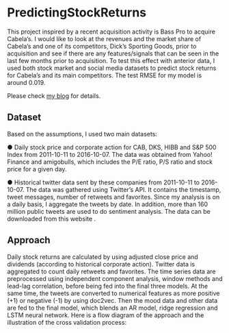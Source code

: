 # PredictingStockReturns
This project inspired by a recent acquisition activity is Bass Pro to acquire Cabela’s. I would like to look at the revenues and the market share of Cabela’s and one of its competitors, Dick’s Sporting Goods, prior to acquisition and see if there are any features/signals that can be seen in the last few months prior to acquisition. To test this effect with anterior data,  I used both stock market and social media datasets to predict stock returns for Cabela’s and its main competitors. The test RMSE for my model is around 0.019.

Please check [my blog](https://yujingma.com) for details.

## Dataset

Based on the assumptions, I used two main datasets:

● Daily stock price and corporate action for CAB, DKS, HIBB and S&P 500 Index from 2011-10-11 to 2016-10-07. The data was obtained from Yahoo! Finance and amigobulls, which includes the P/E ratio, P/S ratio and stock price for a given day.

● Historical twitter data sent by these companies from 2011-10-11 to 2016-10-07. The data was gathered using Twitter’s API. It contains the timestamp, tweet messages, number of retweets and favorites. Since my analysis is on a daily basis, I aggregate the tweets by date. In addition, more than 160 million public tweets are used to do sentiment analysis. The data can be downloaded from  this website .


## Approach

Daily stock returns are calculated by using adjusted close price and dividends (according to historical corporate action). Twitter data is aggregated to count daily retweets and favorites. The time series data are preprocessed using independent component analysis, window methods and lead-lag correlation, before being fed into the final three models. At the same time, the tweets are converted to numerical features as more positive (+1) or negative (-1) by using doc2vec. Then the mood data and other data are fed to the final model, which blends an AR model, ridge regression and LSTM neural network. Here is a flow diagram of the approach and the illustration of the cross validation process:
